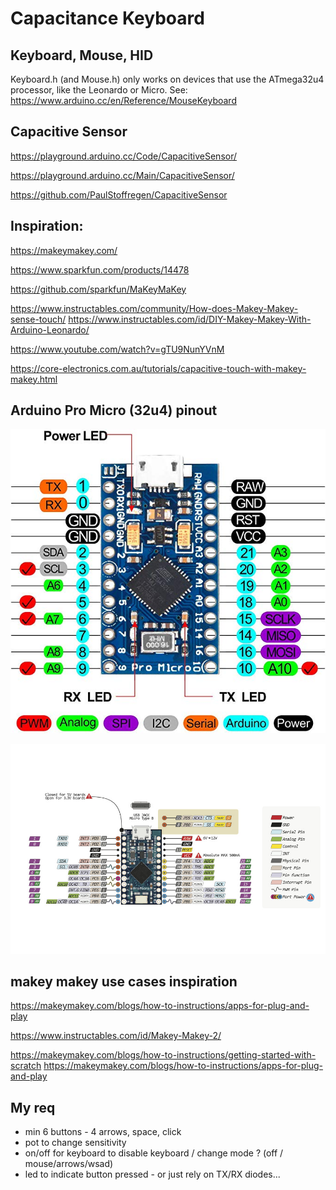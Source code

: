 # Capacitance Keyboard

## Keyboard, Mouse, HID

Keyboard.h (and Mouse.h) only works on devices that use the ATmega32u4 processor, like the Leonardo or Micro.  See: https://www.arduino.cc/en/Reference/MouseKeyboard

## Capacitive Sensor

https://playground.arduino.cc/Code/CapacitiveSensor/

https://playground.arduino.cc/Main/CapacitiveSensor/

https://github.com/PaulStoffregen/CapacitiveSensor

## Inspiration:
https://makeymakey.com/

https://www.sparkfun.com/products/14478

https://github.com/sparkfun/MaKeyMaKey

https://www.instructables.com/community/How-does-Makey-Makey-sense-touch/
https://www.instructables.com/id/DIY-Makey-Makey-With-Arduino-Leonardo/

https://www.youtube.com/watch?v=gTU9NunYVnM


https://core-electronics.com.au/tutorials/capacitive-touch-with-makey-makey.html


## Arduino Pro Micro (32u4) pinout

![Arduino Pro Micro](arduino_pro_micro.jpg)

![Arduino Pro Micro](Arduino-pro-micro-5V-16MHz.jpg)


## makey makey use cases inspiration

https://makeymakey.com/blogs/how-to-instructions/apps-for-plug-and-play

https://www.instructables.com/id/Makey-Makey-2/

https://makeymakey.com/blogs/how-to-instructions/getting-started-with-scratch
https://makeymakey.com/blogs/how-to-instructions/apps-for-plug-and-play

## My req

- min 6 buttons - 4 arrows, space, click
- pot to change sensitivity
- on/off for keyboard to disable keyboard / change mode ? (off / mouse/arrows/wsad)
- led to indicate button pressed - or just rely on TX/RX diodes...
